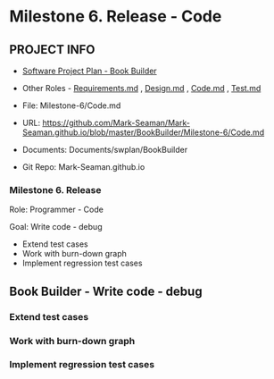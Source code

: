 # Milestone 6. Release - Code


## PROJECT INFO

* [Software Project Plan - Book Builder](../Index.md)

* Other Roles - [Requirements.md](Requirements.md)
, [Design.md](Design.md)
, [Code.md](Code.md)
, [Test.md](Test.md)



* File: Milestone-6/Code.md

* URL: https://github.com/Mark-Seaman/Mark-Seaman.github.io/blob/master/BookBuilder/Milestone-6/Code.md

* Documents: Documents/swplan/BookBuilder

* Git Repo: Mark-Seaman.github.io




### Milestone 6. Release



Role: Programmer - Code

Goal: Write code - debug

* Extend test cases
* Work with burn-down graph
* Implement regression test cases



## Book Builder - Write code - debug



### Extend test cases


### Work with burn-down graph


### Implement regression test cases
